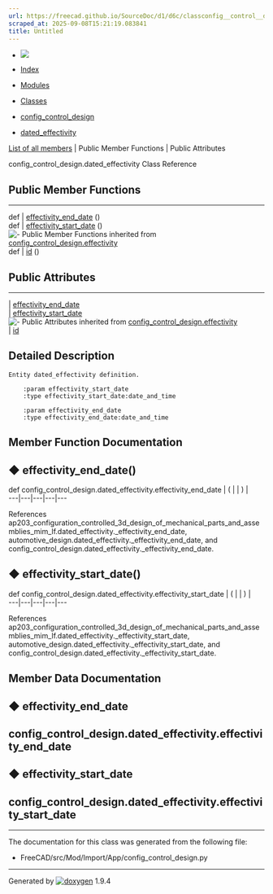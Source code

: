 ```yaml
---
url: https://freecad.github.io/SourceDoc/d1/d6c/classconfig__control__design_1_1dated__effectivity.html
scraped_at: 2025-09-08T15:21:19.083841
title: Untitled
---
```


  * [ ![](https://www.freecad.org/svg/logo-freecad.svg) ](https://freecadweb.org "FreeCAD")
  * [Index](../../index.html "Index")
  * [Modules](../../modules.html "Modules list")
  * [Classes](../../annotated.html "Annotated list")

  * [config_control_design](../../d4/d07/namespaceconfig__control__design.html)
  * [dated_effectivity](../../d1/d6c/classconfig__control__design_1_1dated__effectivity.html)

[List of all members](../../db/d23/classconfig__control__design_1_1dated__effectivity-members.html) | Public Member Functions | Public Attributes

config_control_design.dated_effectivity Class Reference

##  Public Member Functions  
  
---  
def | [effectivity_end_date](../../d1/d6c/classconfig__control__design_1_1dated__effectivity.html#ab9c3b1df049dea6a498f883f210aa620) ()  
def | [effectivity_start_date](../../d1/d6c/classconfig__control__design_1_1dated__effectivity.html#a19b5016389b5bc1fcdc0775ff2667909) ()  
![-](../../closed.png) Public Member Functions inherited from
[config_control_design.effectivity](../../d0/dac/classconfig__control__design_1_1effectivity.html)  
def | [id](../../d0/dac/classconfig__control__design_1_1effectivity.html#a0aea9126f3004147d4ba10bb657de736) ()  
  
##  Public Attributes  
  
---  
|
[effectivity_end_date](../../d1/d6c/classconfig__control__design_1_1dated__effectivity.html#a0fa96708e341a0b4ff31b0b448e8145d)  
|
[effectivity_start_date](../../d1/d6c/classconfig__control__design_1_1dated__effectivity.html#a5c853e49327dbb148f03f0124831c6a6)  
![-](../../closed.png) Public Attributes inherited from
[config_control_design.effectivity](../../d0/dac/classconfig__control__design_1_1effectivity.html)  
|
[id](../../d0/dac/classconfig__control__design_1_1effectivity.html#a0fb13b1bf16cef46bc87e16f870b2d01)  
  
## Detailed Description

    
    
    Entity dated_effectivity definition.
    
        :param effectivity_start_date
        :type effectivity_start_date:date_and_time
    
        :param effectivity_end_date
        :type effectivity_end_date:date_and_time

## Member Function Documentation

## ◆ effectivity_end_date()

def config_control_design.dated_effectivity.effectivity_end_date  | ( | | ) |   
---|---|---|---|---  
  
References
ap203_configuration_controlled_3d_design_of_mechanical_parts_and_assemblies_mim_lf.dated_effectivity._effectivity_end_date,
automotive_design.dated_effectivity._effectivity_end_date, and
config_control_design.dated_effectivity._effectivity_end_date.

## ◆ effectivity_start_date()

def config_control_design.dated_effectivity.effectivity_start_date  | ( | | ) |   
---|---|---|---|---  
  
References
ap203_configuration_controlled_3d_design_of_mechanical_parts_and_assemblies_mim_lf.dated_effectivity._effectivity_start_date,
automotive_design.dated_effectivity._effectivity_start_date, and
config_control_design.dated_effectivity._effectivity_start_date.

## Member Data Documentation

## ◆ effectivity_end_date

config_control_design.dated_effectivity.effectivity_end_date  
---  
  
## ◆ effectivity_start_date

config_control_design.dated_effectivity.effectivity_start_date  
---  
  
* * *

The documentation for this class was generated from the following file:

  * FreeCAD/src/Mod/Import/App/config_control_design.py

* * *

Generated by
[![doxygen](../../doxygen.svg)](https://www.doxygen.org/index.html) 1.9.4

